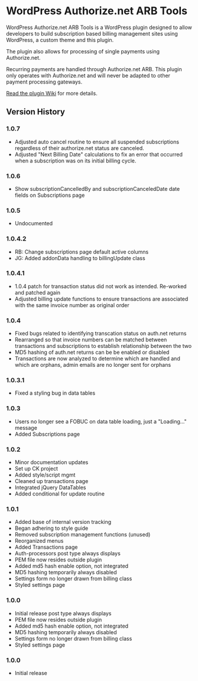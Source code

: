 WordPress Authorize.net ARB Tools
=================================

WordPress Authorize.net ARB Tools is a WordPress plugin designed to allow developers to build subscription based billing management sites using WordPress, a custom theme and this plugin.

The plugin also allows for processing of single payments using Authorize.net.

Recurring payments are handled through Authorize.net ARB. This plugin only operates with Authorize.net and will never be adapted to other payment processing gateways.

[Read the plugin Wiki](https://github.com/ryanburnette/WordPress-Authorize.net-ARB-Tools/wiki) for more details.

Version History
---------------
### 1.0.7
+ Adjusted auto cancel routine to ensure all suspended subscriptions regardless of their authorize.net status are canceled.
+ Adjusted "Next Billing Date" calculations to fix an error that occurred when a subscription was on its initial billing cycle.

### 1.0.6
+ Show subscriptionCancelledBy and subscriptionCanceledDate date fields on Subscriptions page

### 1.0.5
+ Undocumented

### 1.0.4.2
+ RB: Change subscriptions page default active columns
+ JG: Added addonData handling to billingUpdate class

### 1.0.4.1
+ 1.0.4 patch for transaction status did not work as intended. Re-worked and patched again
+ Adjusted billing update functions to ensure transactions are associated with the same invoice number as original order

### 1.0.4
+ Fixed bugs related to identifying transcation status on auth.net returns
+ Rearranged so that invoice numbers can be matched between transactions and subscriptions to establish relationship between the two
+ MD5 hashing of auth.net returns can be be enabled or disabled
+ Transactions are now analyzed to determine which are handled and which are orphans, admin emails are no longer sent for orphans

### 1.0.3.1
+ Fixed a styling bug in data tables

### 1.0.3
+ Users no longer see a FOBUC on data table loading, just a "Loading..." message
+ Added Subscriptions page

### 1.0.2
+ Minor documentation updates
+ Set up CK project
+ Added style/script mgmt
+ Cleaned up transactions page
+ Integrated jQuery DataTables
+ Added conditional for update routine

### 1.0.1
+ Added base of internal version tracking
+ Began adhering to style guide
+ Removed subscription management functions (unused)
+ Reorganized menus
+ Added Transactions page
+ Auth-processors post type always displays
+ PEM file now resides outside plugin
+ Added md5 hash enable option, not integrated
+ MD5 hashing temporarily always disabled
+ Settings form no longer drawn from billing class
+ Styled settings page

### 1.0.0
+ Initial release
 post type always displays
+ PEM file now resides outside plugin
+ Added md5 hash enable option, not integrated
+ MD5 hashing temporarily always disabled
+ Settings form no longer drawn from billing class
+ Styled settings page

### 1.0.0
+ Initial release
